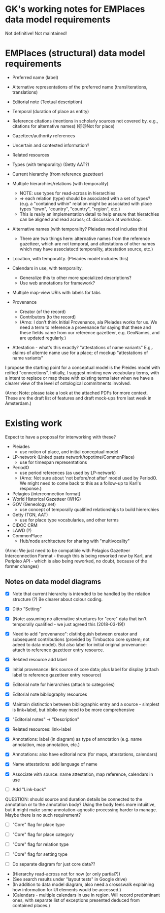 # GK's working notes for EMPlaces data model requirements

Not definitive!  Not maintained!

# EMPlaces (structural) data model requirements

- Preferred name (label)
- Alternative representations of the preferred name (transliterations, translations)
- Editorial note (Textual description)
- Temporal (duration of place as entity)
- Reference citations (mentions in scholarly sources not covered by. e.g., citations for alternative names) (@@Not for place)
- Gazetteer/authority references
- Uncertain and contested information?
- Related resources

- Types (with temporality) (Getty AAT?)
- Current hierarchy (from reference gazetteer)
- Multiple hierarchies/relations (with temporality)
    - NOTE: use types for read-across in hierarchies
    - => each relation (type) should be associated with a set of types?  (e.g. a "contained within" relation might be associated with place types "town", "country", "country", "region", etc.)
    - This is really an implementation detail to help ensure that hieratchies can be aligned and read across; cf. discussion at workshop.
- Alternative names (with temporality?  Pleiades model includes this)
    - There are two things here: alternative names from the reference gazetteer, which are not temporal, and attestations of other names which may have associatecd temporality, attestation source, etc.)
- Location, with temporality.  (Pleiades model includes this)
- Calendars in use, with temporality.
    - Generalize this to other more specialized descriptions?
    - Use web annotations for framework?
- Multiple map-view URIs with labels for tabs

- Provenance
    - Creator (of the record)
    - Contributors (to the record)
    - (Arno: I don't think Initial Provenance, ala Pleiades works for us. We need a term to reference a provenance for saying that these and these fields came from our reference gazetteer, e.g. GeoNames, and are updated regularly.)
- Attestation - what's this exactly?   "attestations of name variants"   E.g,. claims of alternte name use for a place; cf mockup "attestations of name variants"

I propose the starting point for a conceptual model is the Pleides model with reified "connections".  Initially, I suggest minting new vocabulary terms, with a intent to replace or map these with existing terms later when we have a clearer view of the level of ontological commitments involved.

(Arno: Note: please take a look at the attached PDFs for more context. These are the draft list of features and draft mock-ups from last week in Amsterdam.)


# Existing work

Expect to have a proposal for interworking with these?

- Pleiades
    - use notion of place, and initial conceptual model
- LP-network (Linked pasts network/topotime/CommonPlace)
    - use for timespan representations
- PeriodO
    - use period references (as used by LP-network)
    - (Arno: Not sure about 'not before/not after' model used by PeriodO. We might need to come back to this as a follow-up to Karl's response.)
- Pelagios (interconnection format)
- World Historical Gazetteer (WHG)
- GOV (Geneology.net)
    - use concept of temporally qualified relationships to build hiererchies
- Getty (TGN, AAT)
    - use for place type vocabularies, and other terms
- CIDOC CRM
- LAWD (?)
- CommonPlace
    - Hub/node architecture for sharing with "multivocality"

(Arno: We just need to be compatible with Pelagios Gazetteer Interconnection Format - though this is being reworked now by Karl, and Peripleo API - which is also being reworked, no doubt, because of the former changes)



## Notes on data model diagrams

- [x] Note that current hierarchy is intended to be handled by the relation structure (?)  Be clearer about colour coding.
- [x] Ditto "Setting"
- [x] (Note: assuming no alternative structures for "core" data that isn't temporally qualified - we just agreed this (2018-03-19))
- [x] Need to add "provenance": distinbguish between creator and subsequent contributions (provided by Timbuctoo core system; not adeed to data model).  But also label for initial original provenance: attach to reference gazetteer entry resource.
- [x] Related resource add label
- [x] Initial provenance: link source of core data; plus label for display (attach label to reference gazetteer entry resource)
- [x] Editorial note for hierarchies (attach to categories)
- [x] Editorial note bibliography resources
- [x] Maintain distinction between bibliographic entry and a source - simplest is link+label, but biblio may need to be more comprehensive
- [x] "Editorial notes" -> "Description"
- [x] Related resources: link+label

- [x] Annotations: label (in diagram) as type of annotation (e.g. name annotation, map annotation, etc.)
- [x] Annotations: also have editorial note (for maps, attestations, calendars)
- [x] Name attestations: add language of name
- [x] Associate with source: name attestation, map reference, calendars in use
- [ ] Add "Link-back"


QUESTION: should source and duration details be connected to the annotation or to the annotation body?  Using the body feels more intuiitive, but it might make some annotation-agnostic processing harder to manage.  Maybe there is no such requirement?

- [ ] "Core" flag for place type
- [ ] "Core" flag for place category
- [ ] "Core" flag for relation type
- [ ] "Core" flag for setting type
- [ ] Do separate diagram for just core data??


- (Hierarchy read-across not for now (or only partial?))
- (See search results under "layout tests" in Google drive)
- (In addition to data model diagram, also need a crossswalk explaining how information for UI elements would be accessed.)
- (Calendars - multiple calendars in use in region.  Will record predominant ones, with separate list of exceptions presented deduced from contained places.)


